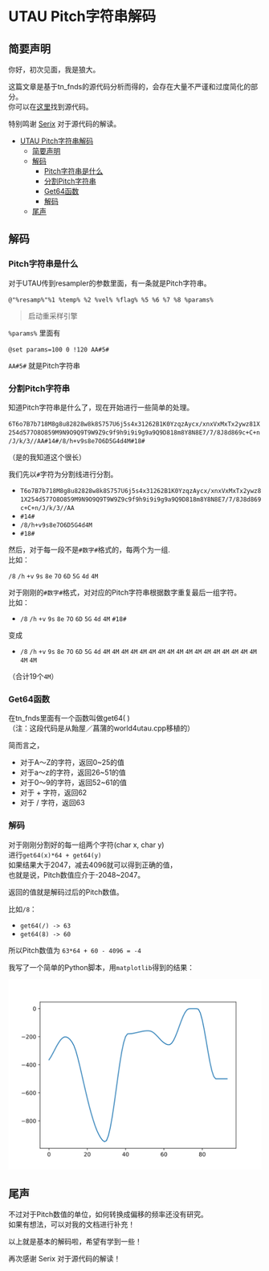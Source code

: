 # UTAU Pitch字符串解码
 
## 简要声明
你好，初次见面，我是狼大。

这篇文章是基于tn_fnds的源代码分析而得的，会存在大量不严谨和过度简化的部分。  
你可以在[这里](https://github.com/ohac/tn_fnds)找到源代码。

特别鸣谢 [Serix](https://github.com/serix2004) 对于源代码的解读。
 


- [UTAU Pitch字符串解码](#utau-pitch字符串解码)
  - [简要声明](#简要声明)
  - [解码](#解码)
    - [Pitch字符串是什么](#pitch字符串是什么)
    - [分割Pitch字符串](#分割pitch字符串)
    - [Get64函数](#get64函数)
    - [解码](#解码-1)
  - [尾声](#尾声)
  

## 解码
### Pitch字符串是什么
对于UTAU传到resampler的参数里面，有一条就是Pitch字符串。

` @"%resamp%"%1 %temp% %2 %vel% %flag% %5 %6 %7 %8 %params% `

> 启动重采样引擎

`%params%` 里面有

`@set params=100 0 !120 AA#5#`

`AA#5#` 就是Pitch字符串  

### 分割Pitch字符串  
知道Pitch字符串是什么了，现在开始进行一些简单的处理。

`6T6o7B7b718M8g8u82828w8k8S757U6j5s4x31262B1K0YzqzAycx/xnxVxMxTx2ywz81X254d577O8O859M9N9O9Q9T9W9Z9c9f9h9i9i9g9a9Q9D818m8Y8N8E7/7/8J8d869c+C+n/J/k/3//AA#14#/8/h+v9s8e7O6D5G4d4M#18#`

（是的我知道这个很长）  

我们先以`#`字符为分割线进行分割。  
>  
+ `T6o7B7b718M8g8u82828w8k8S757U6j5s4x31262B1K0YzqzAycx/xnxVxMxTx2ywz81X254d577O8O859M9N9O9Q9T9W9Z9c9f9h9i9i9g9a9Q9D818m8Y8N8E7/7/8J8d869c+C+n/J/k/3//AA`
+ `#14#`
+ `/8/h+v9s8e7O6D5G4d4M`
+ `#18#`

然后，对于每一段不是`#数字#`格式的，每两个为一组.  
比如：

`/8` `/h` `+v` `9s` `8e` `7O` `6D` `5G` `4d` `4M`

对于刚刚的`#数字#`格式，对对应的Pitch字符串根据数字重复最后一组字符。  
比如：
> 
+ `/8` `/h` `+v` `9s` `8e` `7O` `6D` `5G` `4d` `4M` `#18#`

变成
> 
+ `/8` `/h` `+v` `9s` `8e` `7O` `6D` `5G` `4d` `4M` `4M` `4M` `4M` `4M` `4M` `4M` `4M` `4M` `4M` `4M` `4M` `4M` `4M` `4M` `4M` `4M` `4M` `4M`

（合计19个`4M`）

### Get64函数
在tn_fnds里面有一个函数叫做get64( )  
（注：这段代码是从飴屋／菖蒲的world4utau.cpp移植的）

简而言之，
> 
+ 对于A～Z的字符，返回0~25的值
+ 对于a～z的字符，返回26~51的值
+ 对于0～9的字符，返回52~61的值
+ 对于 + 字符，返回62
+ 对于 / 字符，返回63

### 解码
对于刚刚分割好的每一组两个字符(char x, char y)  
进行`get64(x)*64 + get64(y)`  
如果结果大于2047，减去4096就可以得到正确的值，  
也就是说，Pitch数值应介于-2048~2047。  

返回的值就是解码过后的Pitch数值。

比如`/8`：
> 
+ `get64(/) -> 63`
+ `get64(8) -> 60`
  
所以Pitch数值为 `63*64 + 60 - 4096 = -4`  

我写了一个简单的Python脚本，用`matplotlib`得到的结果：  

![Figure 1](figure_1.svg)

## 尾声
不过对于Pitch数值的单位，如何转换成偏移的频率还没有研究。  
如果有想法，可以对我的文档进行补充！  
   
以上就是基本的解码啦，希望有学到一些！  
  
再次感谢 Serix 对于源代码的解读！  
